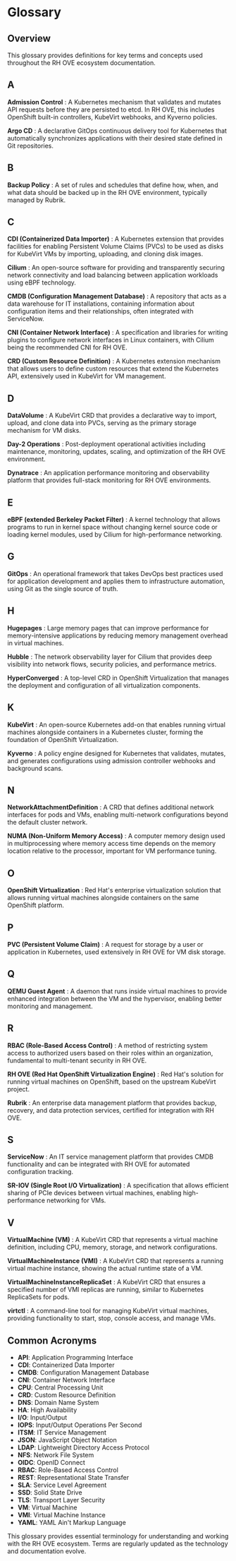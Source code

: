 # Glossary

## Overview

This glossary provides definitions for key terms and concepts used throughout the RH OVE ecosystem documentation.

## A

**Admission Control**
: A Kubernetes mechanism that validates and mutates API requests before they are persisted to etcd. In RH OVE, this includes OpenShift built-in controllers, KubeVirt webhooks, and Kyverno policies.

**Argo CD**
: A declarative GitOps continuous delivery tool for Kubernetes that automatically synchronizes applications with their desired state defined in Git repositories.

## B

**Backup Policy**
: A set of rules and schedules that define how, when, and what data should be backed up in the RH OVE environment, typically managed by Rubrik.

## C

**CDI (Containerized Data Importer)**
: A Kubernetes extension that provides facilities for enabling Persistent Volume Claims (PVCs) to be used as disks for KubeVirt VMs by importing, uploading, and cloning disk images.

**Cilium**
: An open-source software for providing and transparently securing network connectivity and load balancing between application workloads using eBPF technology.

**CMDB (Configuration Management Database)**
: A repository that acts as a data warehouse for IT installations, containing information about configuration items and their relationships, often integrated with ServiceNow.

**CNI (Container Network Interface)**
: A specification and libraries for writing plugins to configure network interfaces in Linux containers, with Cilium being the recommended CNI for RH OVE.

**CRD (Custom Resource Definition)**
: A Kubernetes extension mechanism that allows users to define custom resources that extend the Kubernetes API, extensively used in KubeVirt for VM management.

## D

**DataVolume**
: A KubeVirt CRD that provides a declarative way to import, upload, and clone data into PVCs, serving as the primary storage mechanism for VM disks.

**Day-2 Operations**
: Post-deployment operational activities including maintenance, monitoring, updates, scaling, and optimization of the RH OVE environment.

**Dynatrace**
: An application performance monitoring and observability platform that provides full-stack monitoring for RH OVE environments.

## E

**eBPF (extended Berkeley Packet Filter)**
: A kernel technology that allows programs to run in kernel space without changing kernel source code or loading kernel modules, used by Cilium for high-performance networking.

## G

**GitOps**
: An operational framework that takes DevOps best practices used for application development and applies them to infrastructure automation, using Git as the single source of truth.

## H

**Hugepages**
: Large memory pages that can improve performance for memory-intensive applications by reducing memory management overhead in virtual machines.

**Hubble**
: The network observability layer for Cilium that provides deep visibility into network flows, security policies, and performance metrics.

**HyperConverged**
: A top-level CRD in OpenShift Virtualization that manages the deployment and configuration of all virtualization components.

## K

**KubeVirt**
: An open-source Kubernetes add-on that enables running virtual machines alongside containers in a Kubernetes cluster, forming the foundation of OpenShift Virtualization.

**Kyverno**
: A policy engine designed for Kubernetes that validates, mutates, and generates configurations using admission controller webhooks and background scans.

## N

**NetworkAttachmentDefinition**
: A CRD that defines additional network interfaces for pods and VMs, enabling multi-network configurations beyond the default cluster network.

**NUMA (Non-Uniform Memory Access)**
: A computer memory design used in multiprocessing where memory access time depends on the memory location relative to the processor, important for VM performance tuning.

## O

**OpenShift Virtualization**
: Red Hat's enterprise virtualization solution that allows running virtual machines alongside containers on the same OpenShift platform.

## P

**PVC (Persistent Volume Claim)**
: A request for storage by a user or application in Kubernetes, used extensively in RH OVE for VM disk storage.

## Q

**QEMU Guest Agent**
: A daemon that runs inside virtual machines to provide enhanced integration between the VM and the hypervisor, enabling better monitoring and management.

## R

**RBAC (Role-Based Access Control)**
: A method of restricting system access to authorized users based on their roles within an organization, fundamental to multi-tenant security in RH OVE.

**RH OVE (Red Hat OpenShift Virtualization Engine)**
: Red Hat's solution for running virtual machines on OpenShift, based on the upstream KubeVirt project.

**Rubrik**
: An enterprise data management platform that provides backup, recovery, and data protection services, certified for integration with RH OVE.

## S

**ServiceNow**
: An IT service management platform that provides CMDB functionality and can be integrated with RH OVE for automated configuration tracking.

**SR-IOV (Single Root I/O Virtualization)**
: A specification that allows efficient sharing of PCIe devices between virtual machines, enabling high-performance networking for VMs.

## V

**VirtualMachine (VM)**
: A KubeVirt CRD that represents a virtual machine definition, including CPU, memory, storage, and network configurations.

**VirtualMachineInstance (VMI)**
: A KubeVirt CRD that represents a running virtual machine instance, showing the actual runtime state of a VM.

**VirtualMachineInstanceReplicaSet**
: A KubeVirt CRD that ensures a specified number of VMI replicas are running, similar to Kubernetes ReplicaSets for pods.

**virtctl**
: A command-line tool for managing KubeVirt virtual machines, providing functionality to start, stop, console access, and manage VMs.

## Common Acronyms

- **API**: Application Programming Interface
- **CDI**: Containerized Data Importer
- **CMDB**: Configuration Management Database
- **CNI**: Container Network Interface
- **CPU**: Central Processing Unit
- **CRD**: Custom Resource Definition
- **DNS**: Domain Name System
- **HA**: High Availability
- **I/O**: Input/Output
- **IOPS**: Input/Output Operations Per Second
- **ITSM**: IT Service Management
- **JSON**: JavaScript Object Notation
- **LDAP**: Lightweight Directory Access Protocol
- **NFS**: Network File System
- **OIDC**: OpenID Connect
- **RBAC**: Role-Based Access Control
- **REST**: Representational State Transfer
- **SLA**: Service Level Agreement
- **SSD**: Solid State Drive
- **TLS**: Transport Layer Security
- **VM**: Virtual Machine
- **VMI**: Virtual Machine Instance
- **YAML**: YAML Ain't Markup Language

This glossary provides essential terminology for understanding and working with the RH OVE ecosystem. Terms are regularly updated as the technology and documentation evolve.
